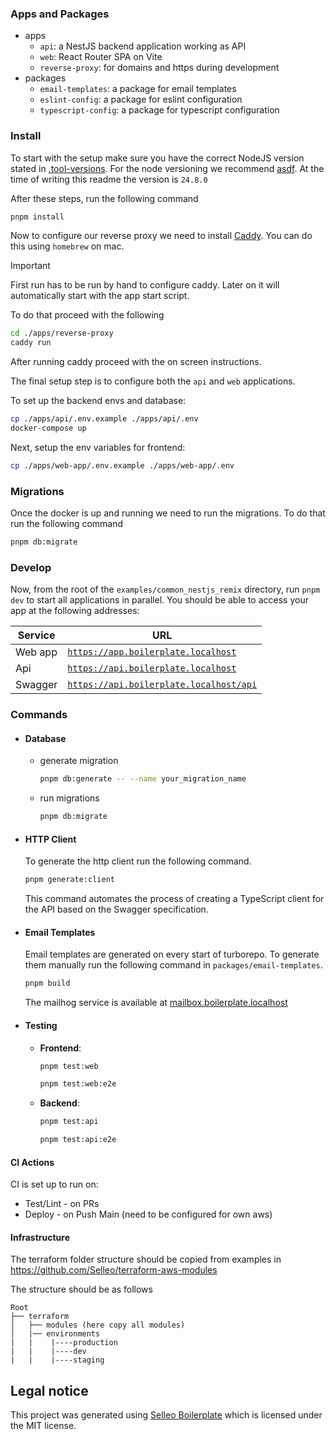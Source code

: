 ### Apps and Packages

- apps
  - `api`: a NestJS backend application working as API
  - `web`: React Router SPA on Vite
  - `reverse-proxy`: for domains and https during development
- packages
  - `email-templates`: a package for email templates
  - `eslint-config`: a package for eslint configuration
  - `typescript-config`: a package for typescript configuration

### Install

To start with the setup make sure you have the correct NodeJS version stated in [.tool-versions](./.tool-versions).
For the node versioning we recommend [asdf](https://asdf-vm.com/). At the time of writing this readme the version is `24.8.0`

After these steps, run the following command

```sh
pnpm install
```

Now to configure our reverse proxy we need to install [Caddy](https://caddyserver.com/docs/install#homebrew-mac). You
can do this using `homebrew` on mac.

> [!IMPORTANT]  
> First run has to be run by hand to configure caddy. Later on it will automatically
> start with the app start script.

To do that proceed with the following

```sh
cd ./apps/reverse-proxy
caddy run
```

After running caddy proceed with the on screen instructions.

The final setup step is to configure both the `api` and `web` applications.

To set up the backend envs and database:

```sh
cp ./apps/api/.env.example ./apps/api/.env
docker-compose up
```

Next, setup the env variables for frontend:

```sh
cp ./apps/web-app/.env.example ./apps/web-app/.env
```

### Migrations

Once the docker is up and running we need to run the migrations. To do that run the following command

```sh
pnpm db:migrate
```

### Develop

Now, from the root of the `examples/common_nestjs_remix` directory, run `pnpm dev` to start all applications in parallel.
You should be able to access your app at the following addresses:

| Service | URL                                                                               |
| ------- | --------------------------------------------------------------------------------- |
| Web app | [`https://app.boilerplate.localhost`](https://app.boilerplate.localhost)          |
| Api     | [`https://api.boilerplate.localhost`](https://api.boilerplate.localhost)          |
| Swagger | [`https://api.boilerplate.localhost/api`](https://api.boilerplate.localhost/api)  |

### Commands

- #### Database

  - generate migration

    ```sh
    pnpm db:generate -- --name your_migration_name
    ```

  - run migrations

    ```sh
    pnpm db:migrate
    ```

- #### HTTP Client

  To generate the http client run the following command.

  ```sh
  pnpm generate:client
  ```

  This command automates the process of creating a TypeScript client for the API based on the Swagger specification.

- #### Email Templates

  Email templates are generated on every start of turborepo. To generate them manually run the following command in `packages/email-templates`.

  ```sh
  pnpm build
  ```

  The mailhog service is available at [mailbox.boilerplate.localhost](https://mailbox.boilerplate.localhost)

- #### Testing
  - **Frontend**:
    ```sh
    pnpm test:web
    ```
    ```sh
    pnpm test:web:e2e
    ```
  - **Backend**:
    ```sh
    pnpm test:api
    ```
    ```sh
    pnpm test:api:e2e
    ```

#### CI Actions

CI is set up to run on:
- Test/Lint - on PRs
- Deploy - on Push Main (need to be configured for own aws)

#### Infrastructure

The terraform folder structure should be copied from examples in https://github.com/Selleo/terraform-aws-modules

The structure should be as follows

```
Root
├── terraform
│   ├── modules (here copy all modules)
│   |── environments
|   |    |----production
|   |    |----dev
|   |    |----staging
```


## Legal notice

This project was generated using [Selleo Boilerplate](https://github.com/Selleo/boilerplate) which is licensed under the MIT license.
